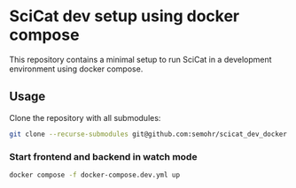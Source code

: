 # SciCat dev setup using docker compose

This repository contains a minimal setup to run SciCat in a development environment using docker compose.

## Usage

Clone the repository with all submodules:

```bash
git clone --recurse-submodules git@github.com:semohr/scicat_dev_docker.git
```

### Start frontend and backend in watch mode

```bash
docker compose -f docker-compose.dev.yml up
```

